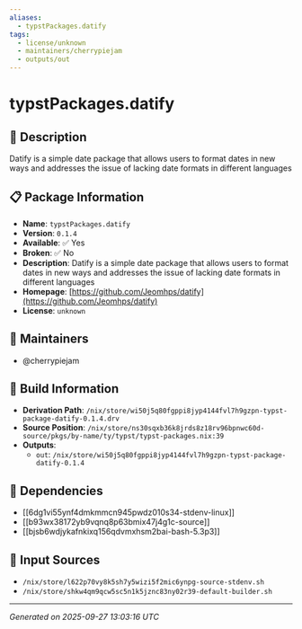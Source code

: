 ```yaml
---
aliases:
  - typstPackages.datify
tags:
  - license/unknown
  - maintainers/cherrypiejam
  - outputs/out
---
```


# typstPackages.datify

## 📝 Description

Datify is a simple date package that allows users to format dates in new ways and addresses the issue of lacking date formats in different languages

## 📋 Package Information

- **Name**: `typstPackages.datify`
- **Version**: `0.1.4`
- **Available**: ✅ Yes
- **Broken**: ✅ No
- **Description**: Datify is a simple date package that allows users to format dates in new ways and addresses the issue of lacking date formats in different languages
- **Homepage**: [https://github.com/Jeomhps/datify](https://github.com/Jeomhps/datify)
- **License**: `unknown`
## 👥 Maintainers

- @cherrypiejam


## 🔧 Build Information

- **Derivation Path**: `/nix/store/wi50j5q80fgppi8jyp4144fvl7h9gzpn-typst-package-datify-0.1.4.drv`
- **Source Position**: `/nix/store/ns30sqxb36k8jrds8z18rv96bpnwc60d-source/pkgs/by-name/ty/typst/typst-packages.nix:39`
- **Outputs**:
  - `out`:  `/nix/store/wi50j5q80fgppi8jyp4144fvl7h9gzpn-typst-package-datify-0.1.4`

## 🔗 Dependencies

- [[6dg1vi55ynf4dmkmmcn945pwdz010s34-stdenv-linux]]
- [[b93wx38172yb9vqnq8p63bmix47j4g1c-source]]
- [[bjsb6wdjykafnkixq156qdvmxhsm2bai-bash-5.3p3]]

## 📁 Input Sources

- `/nix/store/l622p70vy8k5sh7y5wizi5f2mic6ynpg-source-stdenv.sh`
- `/nix/store/shkw4qm9qcw5sc5n1k5jznc83ny02r39-default-builder.sh`

---
*Generated on 2025-09-27 13:03:16 UTC*
